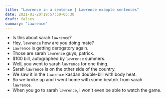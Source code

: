 ```yaml
---
title: "Lawrence in a sentence | Lawrence example sentences"
date: 2021-01-20T19:57:50+05:30
draft: falses
summary: "Lawrence"
---
```

- Is this about sarah `lawrence`?
- Hey, `lawrence` how are you doing mate?
- `Lawrence` is getting derogatory again.
- Those are sarah `lawrence` guys, patrick.
- $100 bill, autographed by `lawrence` summers.
- Well, you went to sarah `lawrence` for one thing.
- Sarah `lawrence` is on the other side of the country.
- We saw it in the `lawrence` kasdan double-bill with body heat.
- So we broke up and i went home with some beatnik from sarah `lawrence`.
- When you go to sarah `lawrence`, i won't even be able to watch the game.
                 
